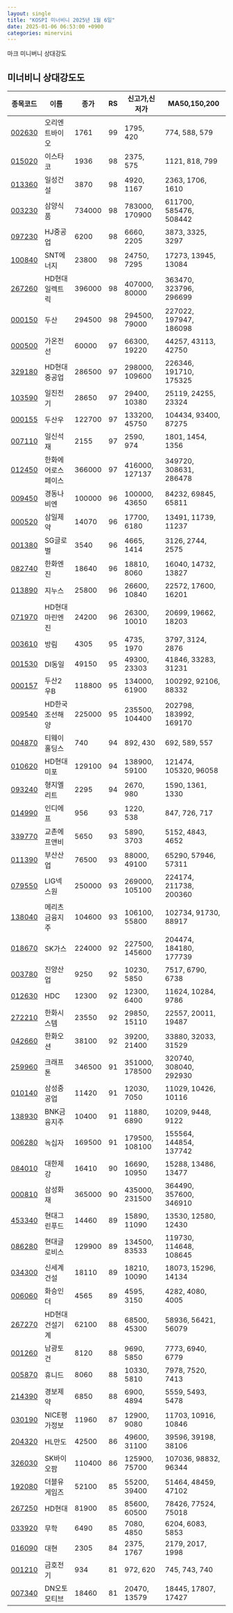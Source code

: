 ```yaml
---
layout: single
title: "KOSPI 미너비니 2025년 1월 6일"
date: 2025-01-06 06:53:00 +0900
categories: minervini
---
```

마크 미니버니 상대강도

## 미너비니 상대강도도

|종목코드|이름|종가|RS|신고가,신저가|MA50,150,200|
|------|---|---|--|---------|------------|
|[002630](https://finance.daum.net/quotes/A002630)|오리엔트바이오|1761|99|1795, 420|774, 588, 579|
|[015020](https://finance.daum.net/quotes/A015020)|이스타코|1936|98|2375, 575|1121, 818, 799|
|[013360](https://finance.daum.net/quotes/A013360)|일성건설|3870|98|4920, 1167|2363, 1706, 1610|
|[003230](https://finance.daum.net/quotes/A003230)|삼양식품|734000|98|783000, 170900|611700, 585476, 508442|
|[097230](https://finance.daum.net/quotes/A097230)|HJ중공업|6200|98|6660, 2205|3873, 3325, 3297|
|[100840](https://finance.daum.net/quotes/A100840)|SNT에너지|23800|98|24750, 7295|17273, 13945, 13084|
|[267260](https://finance.daum.net/quotes/A267260)|HD현대일렉트릭|396000|98|407000, 80000|363470, 323796, 296699|
|[000150](https://finance.daum.net/quotes/A000150)|두산|294500|98|294500, 79000|227022, 197947, 186098|
|[000500](https://finance.daum.net/quotes/A000500)|가온전선|60000|97|66300, 19220|44257, 43113, 42750|
|[329180](https://finance.daum.net/quotes/A329180)|HD현대중공업|286500|97|298000, 109600|226346, 191710, 175325|
|[103590](https://finance.daum.net/quotes/A103590)|일진전기|28650|97|29400, 10380|25119, 24255, 23324|
|[000155](https://finance.daum.net/quotes/A000155)|두산우|122700|97|133200, 45750|104434, 93400, 87275|
|[007110](https://finance.daum.net/quotes/A007110)|일신석재|2155|97|2590, 974|1801, 1454, 1356|
|[012450](https://finance.daum.net/quotes/A012450)|한화에어로스페이스|366000|97|416000, 127137|349720, 308631, 286478|
|[009450](https://finance.daum.net/quotes/A009450)|경동나비엔|100000|96|100000, 43650|84232, 69845, 65811|
|[000520](https://finance.daum.net/quotes/A000520)|삼일제약|14070|96|17700, 6180|13491, 11739, 11237|
|[001380](https://finance.daum.net/quotes/A001380)|SG글로벌|3540|96|4665, 1414|3126, 2744, 2575|
|[082740](https://finance.daum.net/quotes/A082740)|한화엔진|18640|96|18810, 8060|16040, 14732, 13827|
|[013890](https://finance.daum.net/quotes/A013890)|지누스|25800|96|26600, 10840|22572, 17600, 16201|
|[071970](https://finance.daum.net/quotes/A071970)|HD현대마린엔진|24200|96|26300, 10010|20699, 19662, 18203|
|[003610](https://finance.daum.net/quotes/A003610)|방림|4305|95|4735, 1970|3797, 3124, 2876|
|[001530](https://finance.daum.net/quotes/A001530)|DI동일|49150|95|49300, 23303|41846, 33283, 31231|
|[000157](https://finance.daum.net/quotes/A000157)|두산2우B|118800|95|134000, 61900|100292, 92106, 88332|
|[009540](https://finance.daum.net/quotes/A009540)|HD한국조선해양|225000|95|235500, 104400|202798, 183992, 169170|
|[004870](https://finance.daum.net/quotes/A004870)|티웨이홀딩스|740|94|892, 430|692, 589, 557|
|[010620](https://finance.daum.net/quotes/A010620)|HD현대미포|129100|94|138900, 59100|121474, 105320, 96058|
|[093240](https://finance.daum.net/quotes/A093240)|형지엘리트|2295|94|2670, 980|1590, 1361, 1330|
|[014990](https://finance.daum.net/quotes/A014990)|인디에프|956|93|1220, 538|847, 726, 717|
|[339770](https://finance.daum.net/quotes/A339770)|교촌에프앤비|5650|93|5890, 3703|5152, 4843, 4652|
|[011390](https://finance.daum.net/quotes/A011390)|부산산업|76500|93|88000, 49100|65290, 57946, 57311|
|[079550](https://finance.daum.net/quotes/A079550)|LIG넥스원|250000|93|269000, 105100|224174, 211738, 200360|
|[138040](https://finance.daum.net/quotes/A138040)|메리츠금융지주|104600|93|106100, 55800|102734, 91730, 88917|
|[018670](https://finance.daum.net/quotes/A018670)|SK가스|224000|92|227500, 145600|204474, 184180, 177739|
|[003780](https://finance.daum.net/quotes/A003780)|진양산업|9250|92|10230, 5850|7517, 6790, 6738|
|[012630](https://finance.daum.net/quotes/A012630)|HDC|12300|92|12300, 6400|11624, 10284, 9786|
|[272210](https://finance.daum.net/quotes/A272210)|한화시스템|23550|92|29850, 15110|22557, 20011, 19487|
|[042660](https://finance.daum.net/quotes/A042660)|한화오션|38100|92|39200, 21400|33880, 32033, 31529|
|[259960](https://finance.daum.net/quotes/A259960)|크래프톤|346500|91|351000, 178500|320740, 308040, 292930|
|[010140](https://finance.daum.net/quotes/A010140)|삼성중공업|11420|91|12030, 7050|11029, 10426, 10116|
|[138930](https://finance.daum.net/quotes/A138930)|BNK금융지주|10400|91|11880, 6890|10209, 9448, 9122|
|[006280](https://finance.daum.net/quotes/A006280)|녹십자|169500|91|179500, 108100|155564, 144854, 137742|
|[084010](https://finance.daum.net/quotes/A084010)|대한제강|16410|90|16690, 10950|15288, 13486, 13477|
|[000810](https://finance.daum.net/quotes/A000810)|삼성화재|365000|90|435000, 231500|364490, 357600, 346910|
|[453340](https://finance.daum.net/quotes/A453340)|현대그린푸드|14460|89|15890, 11090|13530, 12580, 12430|
|[086280](https://finance.daum.net/quotes/A086280)|현대글로비스|129900|89|134500, 83533|119730, 114648, 108645|
|[034300](https://finance.daum.net/quotes/A034300)|신세계건설|18110|89|18210, 10090|18073, 15296, 14134|
|[006060](https://finance.daum.net/quotes/A006060)|화승인더|4565|89|4595, 3150|4282, 4080, 4005|
|[267270](https://finance.daum.net/quotes/A267270)|HD현대건설기계|62100|88|68500, 45300|58936, 56421, 56079|
|[001260](https://finance.daum.net/quotes/A001260)|남광토건|8120|88|9690, 5850|7773, 6940, 6779|
|[005870](https://finance.daum.net/quotes/A005870)|휴니드|8060|88|10330, 5810|7978, 7520, 7413|
|[214390](https://finance.daum.net/quotes/A214390)|경보제약|6850|88|6900, 4894|5559, 5493, 5478|
|[030190](https://finance.daum.net/quotes/A030190)|NICE평가정보|11960|87|12900, 9080|11703, 10916, 10846|
|[204320](https://finance.daum.net/quotes/A204320)|HL만도|42500|86|49600, 31100|39596, 39198, 38106|
|[326030](https://finance.daum.net/quotes/A326030)|SK바이오팜|110400|86|125900, 75700|107036, 98832, 96344|
|[192080](https://finance.daum.net/quotes/A192080)|더블유게임즈|52100|85|55200, 39400|51464, 48459, 47102|
|[267250](https://finance.daum.net/quotes/A267250)|HD현대|81900|85|85600, 60500|78426, 77524, 75018|
|[033920](https://finance.daum.net/quotes/A033920)|무학|6490|85|7080, 4850|6204, 6083, 5853|
|[016090](https://finance.daum.net/quotes/A016090)|대현|2305|84|2375, 1767|2179, 2017, 1998|
|[001210](https://finance.daum.net/quotes/A001210)|금호전기|934|81|972, 620|745, 743, 740|
|[007340](https://finance.daum.net/quotes/A007340)|DN오토모티브|18460|81|20470, 13579|18445, 17807, 17427|


